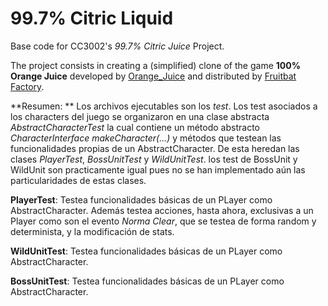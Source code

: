 <!-- 1.0.3-b1 -->
# 99.7% Citric Liquid

Base code for CC3002's *99.7% Citric Juice* Project.

The project consists in creating a (simplified) clone of the game **100% Orange Juice**
developed by [Orange_Juice](http://daidai.moo.jp) and distributed by 
[Fruitbat Factory](https://fruitbatfactory.com).

**Resumen: **
Los archivos ejecutables son los *test*. Los test asociados a los characters del juego se organizaron 
en una clase abstracta *AbstractCharacterTest* la cual contiene un método abstracto 
*CharacterInterface makeCharacter(...)* y métodos que testean las funcionalidades propias de un 
AbstractCharacter. De esta heredan las clases *PlayerTest*, *BossUnitTest* y *WildUnitTest*. los test
de BossUnit y WildUnit son practicamente igual pues no se han implementado aún las particularidades
de estas clases. 

**PlayerTest**: Testea funcionalidades básicas de un PLayer como AbstractCharacter. Además
testea acciones, hasta ahora, exclusivas a un Player como son el evento *Norma Clear*, que se testea
de forma random y determinista, y la modificación de stats. 

**WildUnitTest**: Testea funcionalidades básicas de un PLayer como AbstractCharacter. 

**BossUnitTest**: Testea funcionalidades básicas de un PLayer como AbstractCharacter.